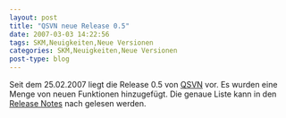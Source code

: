 ```yaml
---
layout: post
title: "QSVN neue Release 0.5"
date: 2007-03-03 14:22:56
tags: SKM,Neuigkeiten,Neue Versionen
categories: SKM,Neuigkeiten,Neue Versionen
post-type: blog
---
```

Seit dem 25.02.2007 liegt die Release 0.5 von <a href="http://ar.oszine.de/projects/qsvn/"  title="QSVN">QSVN</a> vor. Es wurden eine Menge von neuen Funktionen hinzugefügt. Die genaue Liste kann in den <a href="http://ar.oszine.de/projects/qsvn/releasenotes_0.5.0.shtml"  title="Release Notes">Release Notes</a> nach gelesen werden.
